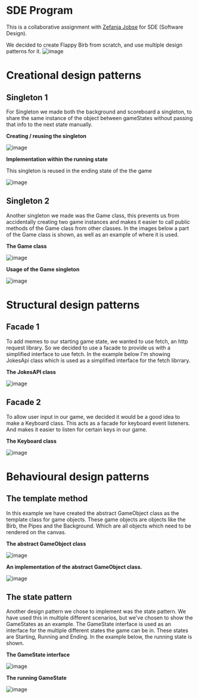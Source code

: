 # SDE Program
This is a collaborative assignment with [Zefanja Jobse](https://github.com/zefanjajobse) for SDE (Software Design).

We decided to create Flappy Birb from scratch, and use multiple design patterns for it.
![image](https://user-images.githubusercontent.com/35202343/149156802-511c651d-85bd-468c-aecb-d6e2301db1e3.png)

# Creational design patterns

## Singleton 1
For Singleton we made both the background and scoreboard a singleton, to share the same instance of the object between gameStates without passing that info to the next state manually.

**Creating / reusing the singleton**

![image](https://user-images.githubusercontent.com/22680656/150093443-109497fc-5bcd-48a1-91f8-4bf28745ae1e.png)

**Implementation within the running state**

This singleton is reused in the ending state of the the game

![image](https://user-images.githubusercontent.com/22680656/150093510-0c023ca0-80fd-43b8-8aa6-936e7d5ec0d7.png)


## Singleton 2
Another singleton we made was the Game class, this prevents us from accidentally creating two game instances and makes it easier to call public methods of the Game class from other classes. In the images below a part of the Game class is shown, as well as an example of where it is used.

**The Game class**

![image](https://media.discordapp.net/attachments/752511704956534804/933302980223053864/unknown.png)

**Usage of the Game singleton**

![image](https://media.discordapp.net/attachments/752511704956534804/933303484642639892/unknown.png)

# Structural design patterns

## Facade 1
To add memes to our starting game state, we wanted to use fetch, an http request library.
So we decided to use a facade to provide us with a simplified interface to use fetch.
In the example below I'm showing JokesApi class which is used as a simplified interface for the fetch librrary.

**The JokesAPI class**

![image](https://cdn.discordapp.com/attachments/752511704956534804/932952953810210876/unknown.png)

## Facade 2

To allow user input in our game, we decided it would be a good idea to make a Keyboard class.
This acts as a facade for keyboard event listeners. And makes it easier to listen for certain keys in our game.

**The Keyboard class**

![image](https://media.discordapp.net/attachments/752511704956534804/933285811540066335/unknown.png)

# Behavioural design patterns

## The template method
In this example we have created the abstract GameObject class as the template class for game objects.
These game objects are objects like the Birb, the Pipes and the Background. Which are all objects which need to be rendered on the canvas.

**The abstract GameObject class**

![image](https://media.discordapp.net/attachments/752511704956534804/932939786803642388/unknown.png)

**An implementation of the abstract GameObject class.**

![image](https://media.discordapp.net/attachments/752511704956534804/932939046001442876/unknown.png)

## The state pattern
Another design pattern we chose to implement was the state pattern. We have used this in multiple different scenarios, but we've chosen to show the GameStates as an example. The GameState interface is used as an interface for the multiple different states the game can be in. These states are Starting, Running and Ending. In the example below, the running state is shown.

**The GameState interface**

![image](https://media.discordapp.net/attachments/752511704956534804/932941531512451092/unknown.png)

**The running GameState**

![image](https://cdn.discordapp.com/attachments/752511704956534804/932941986682519582/unknown.png)
